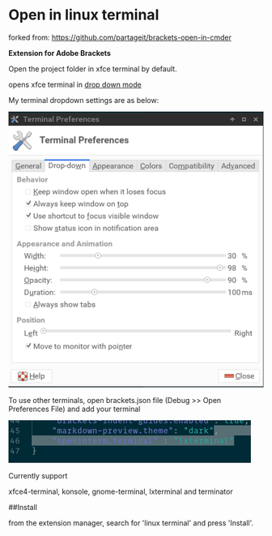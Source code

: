 Open in linux terminal
=====================

forked from: https://github.com/partageit/brackets-open-in-cmder

**Extension for Adobe Brackets**

Open the project folder in xfce terminal by default.

opens xfce terminal in [drop down mode](http://docs.xfce.org/apps/terminal/dropdown)

My terminal dropdown settings are as below:

![Settings](images/settings.png)

To use other terminals, open brackets.json file (Debug >> Open Preferences File) and add your terminal

![Preferences](images/brackets.json.png)

Currently support 

xfce4-terminal, konsole, gnome-terminal, lxterminal and terminator

##Install

from the extension manager, search for 'linux terminal'
and press 'Install'.
